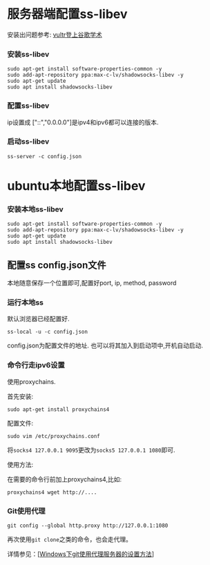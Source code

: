 # 服务器端配置ss-libev

安装出问题参考: [vultr登上谷歌学术](http://fpcsongazure.top/how-to-fuck-gfw-to-get-a-paper/)

### 安装ss-libev

```shell
sudo apt-get install software-properties-common -y
sudo add-apt-repository ppa:max-c-lv/shadowsocks-libev -y
sudo apt-get update
sudo apt install shadowsocks-libev
```

### 配置ss-libev

ip设置成 ["::","0.0.0.0"]是ipv4和ipv6都可以连接的版本.



### 启动ss-libev

```shell
ss-server -c config.json
```





# ubuntu本地配置ss-libev





### 安装本地ss-libev

```shell
sudo apt-get install software-properties-common -y
sudo add-apt-repository ppa:max-c-lv/shadowsocks-libev -y
sudo apt-get update
sudo apt install shadowsocks-libev
```



## 配置ss config.json文件

本地随意保存一个位置即可,配置好port, ip, method, password



### 运行本地ss

默认浏览器已经配置好. 

```shell
ss-local -u -c config.json
```

config.json为配置文件的地址. 也可以将其加入到启动项中,开机自动启动.



### 命令行走ipv6设置

使用proxychains.

首先安装:

```shell
sudo apt-get install proxychains4
```



配置文件:

```shell
sudo vim /etc/proxychains.conf
```



将`socks4 127.0.0.1 9095`更改为`socks5 127.0.0.1 1080`即可.



使用方法:

在需要的命令行前加上proxychains4,比如:

```shell
proxychains4 wget http://....
```





### Git使用代理

```shell
git config --global http.proxy http://127.0.0.1:1080
```

再次使用`git clone`之类的命令，也会走代理。

详情参见：[[Windows下git使用代理服务器的设置方法](http://blog.useasp.net/archive/2015/08/26/config-git-proxy-settings-on-windows.aspx)]